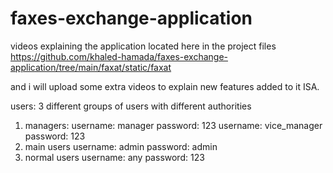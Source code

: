 # faxes-exchange-application

videos explaining the application located here in the project files
https://github.com/khaled-hamada/faxes-exchange-application/tree/main/faxat/static/faxat

and i will upload some extra videos to explain new features added to it ISA.


users: 3 different groups of users with different authorities 
1. managers:
   username: manager      password: 123
   username: vice_manager      password: 123
2. main users
 username: admin      password: admin
3. normal users
  username: any      password: 123
 
